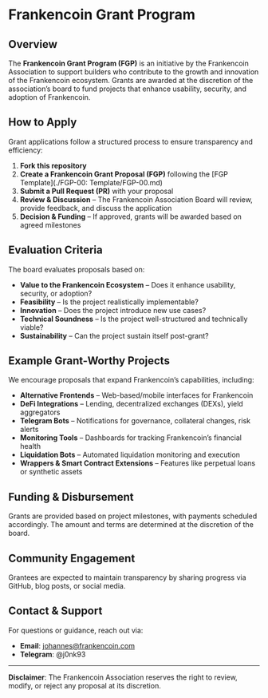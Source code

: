 # Frankencoin Grant Program

## Overview
The **Frankencoin Grant Program (FGP)** is an initiative by the Frankencoin Association to support builders who contribute to the growth and innovation of the Frankencoin ecosystem. Grants are awarded at the discretion of the association’s board to fund projects that enhance usability, security, and adoption of Frankencoin.

## How to Apply
Grant applications follow a structured process to ensure transparency and efficiency:

1. **Fork this repository**
2. **Create a Frankencoin Grant Proposal (FGP)** following the [FGP Template](./FGP-00: Template/FGP-00.md)
3. **Submit a Pull Request (PR)** with your proposal
4. **Review & Discussion** – The Frankencoin Association Board will review, provide feedback, and discuss the application
5. **Decision & Funding** – If approved, grants will be awarded based on agreed milestones

## Evaluation Criteria
The board evaluates proposals based on:
- **Value to the Frankencoin Ecosystem** – Does it enhance usability, security, or adoption?
- **Feasibility** – Is the project realistically implementable?
- **Innovation** – Does the project introduce new use cases?
- **Technical Soundness** – Is the project well-structured and technically viable?
- **Sustainability** – Can the project sustain itself post-grant?

## Example Grant-Worthy Projects
We encourage proposals that expand Frankencoin’s capabilities, including:
- **Alternative Frontends** – Web-based/mobile interfaces for Frankencoin
- **DeFi Integrations** – Lending, decentralized exchanges (DEXs), yield aggregators
- **Telegram Bots** – Notifications for governance, collateral changes, risk alerts
- **Monitoring Tools** – Dashboards for tracking Frankencoin’s financial health
- **Liquidation Bots** – Automated liquidation monitoring and execution
- **Wrappers & Smart Contract Extensions** – Features like perpetual loans or synthetic assets

## Funding & Disbursement
Grants are provided based on project milestones, with payments scheduled accordingly. The amount and terms are determined at the discretion of the board.

## Community Engagement
Grantees are expected to maintain transparency by sharing progress via GitHub, blog posts, or social media.

## Contact & Support
For questions or guidance, reach out via:
- **Email**: johannes@frankencoin.com
- **Telegram**: @j0nk93

---
**Disclaimer**: The Frankencoin Association reserves the right to review, modify, or reject any proposal at its discretion.
